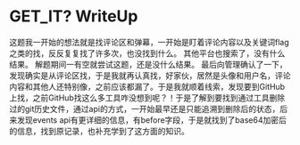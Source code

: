 # GET_IT? WriteUp
这题我一开始的想法就是找评论区和弹幕，一开始是盯着评论内容以及关键词flag之类的找，反反复复找了许多次，也没找到什么。
其他平台也搜索了，没有什么结果。
解题期间一有空就尝试这题，还是没什么结果。
最后向管理确认了一下，发现确实是从评论区找，于是我就再认真找，好家伙，居然是头像和用户名，评论内容和其他人还特别像，之前应该都漏了。于是我就顺着线索，发现要到GitHub上找，之前GitHub找这么多工具咋没想到呢？！于是了解到要找到通过工具删除过的git历史文件，通过api的方式，一开始最早还是只能追溯到删除后的状态，后来发现events api有更详细的信息，有before字段，于是就找到了base64加密后的信息，找到原记录，也补充学到了这方面的知识。